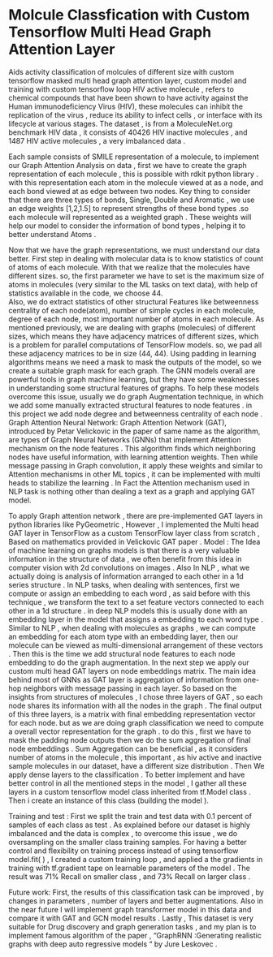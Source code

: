 # Molcule Classfication with Custom Tensorflow Multi Head Graph Attention Layer 
Aids activity classification of molcules of different size with custom tensorflow  masked multi head graph attention layer, custom model and training with custom tensorflow loop 
HIV active molecule , refers to chemical compounds that have been shown to have activity against the Human immunodeficiency Virus (HIV), these molecules can inhibit the replication of the virus , reduce its ability to infect cells , or interface with its lifecycle at various stages.
The dataset , is from a MoleculeNet.org benchmark  HIV data ,  it consists of 40426 HIV inactive molecules , and 1487 HIV active molecules , a very imbalanced data .

Each sample consists of SMILE representation of a molecule, to implement our Graph Attention Analysis on data , first we have to create the graph representation of each molecule , this is possible with rdkit python library . with this representation each atom in the molecule viewed at as a node, and each bond viewed at as edge between two nodes. Key thing to consider that there are three types of bonds, Single, Double and Aromatic , we use an edge weights [1,2,1.5] to represent strengths of these bond types .so each molecule will represented as a weighted graph . 
These weights will help our model to consider the information of bond types , helping it to better understand Atoms . 

Now that we have the graph representations, we must understand our data better. 
First step in dealing with molecular data is to know statistics of count of atoms of each molecule. 
With that we realize that the molecules have different sizes.  so, the first parameter we have to set is the maximum size of atoms in molecules (very similar to the ML tasks on text data), with help of statistics available in the code, we choose 44.  
Also, we do extract statistics of other structural Features like betweenness centrality of each node(atom), number of simple cycles in each molecule, degree of each node, most important number of atoms in each molecule. 
As mentioned previously, we are dealing with graphs (molecules) of different sizes, which means they have adjacency matrices of different sizes, which is a problem for parallel computations of TensorFlow models. so, we pad all these adjacency matrices to be in size (44, 44). 
Using padding in learning algorithms means we need a mask to mask the outputs of the model, so we create a suitable graph mask for each graph. 
The GNN models overall are powerful tools in graph machine learning, but they have some weaknesses in understanding some structural features of graphs. To help these models overcome this issue, usually we do graph Augmentation technique, in which we add some manually extracted structural features to node features . in this project we add node degree and betweenness centrality of each node . 
Graph Attention Neural Network:
Graph Attention Network (GAT), introduced by Petar Velickovic in the paper of same name as the algorithm, are types of Graph Neural Networks (GNNs) that implement Attention mechanism on the node features . This algorithm finds which neighboring nodes have useful information, with learning attention weights. Then while message passing in Graph convolution, it apply these weights  and similar to Attention mechanisms in other  ML topics , it can be implemented with multi heads to stabilize the learning . In Fact the Attention mechanism used in NLP task is nothing other than dealing a text as a graph and applying GAT model.


To apply Graph attention network , there are pre-implemented GAT layers in python libraries like PyGeometric , However , I implemented the Multi head GAT layer in TensorFlow as a custom TensorFlow layer class from scratch , Based on mathematics provided in Velickovic GAT paper .
Model :
The Idea of machine learning on graphs  models  is that there is a very valuable information in the structure of data , we often benefit from this idea in computer vision with 2d convolutions on images . Also In NLP , what we actually doing is analysis of information arranged to each other  in a 1d  series structure . 
In NLP tasks, when dealing with sentences, first we compute or assign an embedding to each word , as said before with this technique , we transform the text to a set feature vectors connected to  each other in a 1d structure . in deep NLP models this is usually done with an embedding layer in the model that assigns a embedding to each word type . 
Similar to NLP , when dealing with molecules as graphs , we can compute an embedding for each atom type with an embedding layer, then our molecule can be viewed as multi-dimensional arrangement of these vectors . 
Then this is the time we add structural node features to each node embedding to do the graph augmentation. 
In the next step we apply our custom  multi head GAT layers on  node embeddings matrix.
The main idea behind most of GNNs as GAT layer is aggregation of information from one-hop neighbors with message passing in each layer.
So based on the insights from structures of molecules , I chose three layers of GAT , so each node shares its information with all the nodes in the graph . 
The final output of this three layers, is a matrix with final embedding representation vector for each node. but as  we are doing graph classification we need to compute a overall vector representation for the graph . to do this , first we have to mask the padding node outputs then we do the sum aggregation of final node embeddings . 
Sum Aggregation can be beneficial , as it considers number of atoms in the molecule , this important , as hiv active and inactive  sample molecules in our dataset, have a different size distribution . 
Then We apply dense layers to the classification . 
To better implement and have better control  in  all the mentioned steps in the model , I gather all these layers in a custom tensorflow model class inherited from tf.Model class . 
Then i create an instance of this class (building the model ).


Training and test :
First we split the train and test data with 0.1 percent of samples of each class  as test .
As explained before our dataset is highly imbalanced and the data is complex , to overcome this issue , we do oversampling on the smaller class training samples. 
For having a better control and flexibility on training process instead of using tensorflow model.fit( ) , I created a custom training loop , and applied a the gradients in training with tf.gradient tape on learnable parameters of the model . 
The result was 71% Recall on smaller class , and 73% Recall on larger class . 

Future work:
First, the results of this classification task can be improved , by changes in parameters , number of layers  and better augmentations. 
Also in the near future I will implement graph transformer model in this data and compare it with GAT and GCN model results . 
Lastly , This dataset is very suitable for Drug discovery and graph generation tasks , and  my plan is to implement famous algorithm of the paper , “GraphRNN :Generating realistic graphs with deep auto regressive models “ by Jure Leskovec .






 

